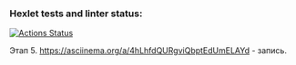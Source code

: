 ### Hexlet tests and linter status:
[![Actions Status](https://github.com/Ep1lepticKid/frontend-project-44/workflows/hexlet-check/badge.svg)](https://github.com/Ep1lepticKid/frontend-project-44/actions)

Этап 5. https://asciinema.org/a/4hLhfdQURgviQbptEdUmELAYd - запись.
